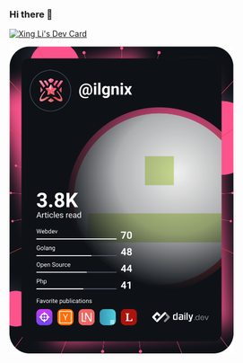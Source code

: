 ### Hi there 👋

<a href="https://app.daily.dev/ilgnix"><img src="https://api.daily.dev/devcards/b96a0bece0824977a0d5d29783833b4f.png?r=7bc" width="400" alt="Xing Li's Dev Card"/></a>

<a href="https://app.daily.dev/DailyDevTips"><img src="https://github.com/xinglixing/xinglixing/blob/master/devcard.svg" width="400" alt="Xing's Dev Card"/></a>

<!--
**xinglixing/xinglixing** is a ✨ _special_ ✨ repository because its `README.md` (this file) appears on your GitHub profile.

Here are some ideas to get you started:

- 🔭 I’m currently working on ...
- 🌱 I’m currently learning ...
- 👯 I’m looking to collaborate on ...
- 🤔 I’m looking for help with ...
- 💬 Ask me about ...
- 📫 How to reach me: ...
- 😄 Pronouns: ...
- ⚡ Fun fact: ...
-->
